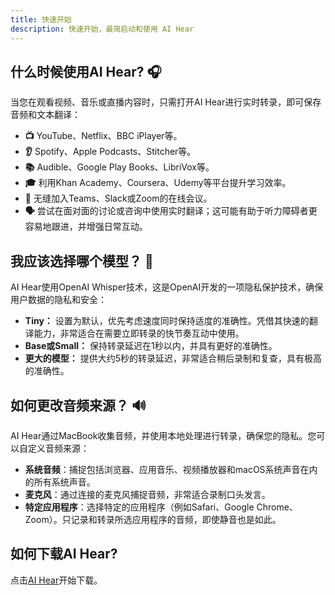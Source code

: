 ```yaml
---
title: 快速开始
description: 快速开始，最简启动和使用 AI Hear
---
```


## 什么时候使用AI Hear? 🎧

当您在观看视频、音乐或直播内容时，只需打开AI Hear进行实时转录，即可保存音频和文本翻译：

- **📺** YouTube、Netflix、BBC iPlayer等。
- **👂** Spotify、Apple Podcasts、Stitcher等。
- **📚** Audible、Google Play Books、LibriVox等。
- **🎓** 利用Khan Academy、Coursera、Udemy等平台提升学习效率。
- **💬** 无缝加入Teams、Slack或Zoom的在线会议。
- **🗣️** 尝试在面对面的讨论或咨询中使用实时翻译；这可能有助于听力障碍者更容易地跟进，并增强日常互动。

## 我应该选择哪个模型？ 🤖

AI Hear使用OpenAI Whisper技术，这是OpenAI开发的一项隐私保护技术，确保用户数据的隐私和安全：

- **Tiny：** 设置为默认，优先考虑速度同时保持适度的准确性。凭借其快速的翻译能力，非常适合在需要立即转录的快节奏互动中使用。
- **Base或Small：** 保持转录延迟在1秒以内，并具有更好的准确性。
- **更大的模型：** 提供大约5秒的转录延迟，非常适合稍后录制和复查，具有极高的准确性。

## 如何更改音频来源？ 🔊

AI Hear通过MacBook收集音频，并使用本地处理进行转录，确保您的隐私。您可以自定义音频来源：

- **系统音频**：捕捉包括浏览器、应用音乐、视频播放器和macOS系统声音在内的所有系统声音。
- **麦克风**：通过连接的麦克风捕捉音频，非常适合录制口头发言。
- **特定应用程序**：选择特定的应用程序（例如Safari、Google Chrome、Zoom）。只记录和转录所选应用程序的音频，即使静音也是如此。

## 如何下载AI Hear?

点击[AI Hear](https://apps.apple.com/app/ai-hear/id6497877058)开始下载。